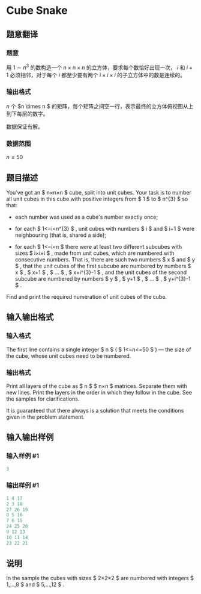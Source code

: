 # Cube Snake

## 题意翻译

### 题意

用 $1 \sim n^3$ 的数构造一个 $n \times n \times n$ 的立方体，要求每个数恰好出现一次， $i$ 和 $i+1$ 必须相邻，对于每个 $i$ 都至少要有两个 $i \times i \times i$ 的子立方体中的数是连续的。

### 输出格式

$n$ 个 $n \times n $ 的矩阵，每个矩阵之间空一行，表示最终的立方体俯视图从上到下每层的数字。

数据保证有解。

### 数据范围

$n \leqslant 50$ 

## 题目描述

You've got an $ n×n×n $ cube, split into unit cubes. Your task is to number all unit cubes in this cube with positive integers from $ 1 $ to $ n^{3} $ so that:

- each number was used as a cube's number exactly once;

- for each $ 1<=i&lt;n^{3} $ , unit cubes with numbers $ i $ and $ i+1 $ were neighbouring (that is, shared a side);

- for each $ 1<=i&lt;n $ there were at least two different subcubes with sizes $ i×i×i $ , made from unit cubes, which are numbered with consecutive numbers. That is, there are such two numbers $ x $ and $ y $ , that the unit cubes of the first subcube are numbered by numbers $ x $ , $ x+1 $ , $ ... $ , $ x+i^{3}-1 $ , and the unit cubes of the second subcube are numbered by numbers $ y $ , $ y+1 $ , $ ... $ , $ y+i^{3}-1 $ .

Find and print the required numeration of unit cubes of the cube.

## 输入输出格式

### 输入格式

The first line contains a single integer $ n $ ( $ 1<=n<=50 $ ) — the size of the cube, whose unit cubes need to be numbered.

### 输出格式

Print all layers of the cube as $ n $ $ n×n $ matrices. Separate them with new lines. Print the layers in the order in which they follow in the cube. See the samples for clarifications.

It is guaranteed that there always is a solution that meets the conditions given in the problem statement.

## 输入输出样例

### 输入样例 #1

```cpp
3

```
### 输出样例 #1

```cpp
1 4 17 
2 3 18 
27 26 19 
8 5 16 
7 6 15 
24 25 20 
9 12 13 
10 11 14 
23 22 21 

```
## 说明

In the sample the cubes with sizes $ 2×2×2 $ are numbered with integers $ 1,...,8 $ and $ 5,...,12 $ .

